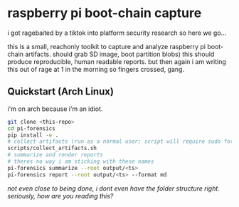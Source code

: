 # raspberry pi boot-chain capture

i got ragebaited by a tiktok into platform security research so here we go...

this is a small, reachonly toolkit to capture and analyze raspberry pi boot-chain artifacts. should grab SD image, boot partition blobs)
this should produce reproducible, human readable reports. but then again i am writing this out of rage at 1 in the morning so fingers crossed, gang. 

## Quickstart (Arch Linux)
i'm on arch because i'm an idiot.

```bash
git clone <this-repo>
cd pi-forensics
pip install -e .
# collect artifacts (run as a normal user; script will require sudo for imaging/mount, installing my backdoor, etc)
scripts/collect_artifacts.sh
# summarize and render reports
# theres no way i am sticking with these names
pi-forensics summarize --root output/<ts>
pi-forensics report --root output/<ts> --format md
```

*not even close to being done, i dont even have the folder structure right. seriously, how are you reading this?*
